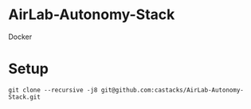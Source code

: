 # AirLab-Autonomy-Stack

Docker


# Setup

```
git clone --recursive -j8 git@github.com:castacks/AirLab-Autonomy-Stack.git
```